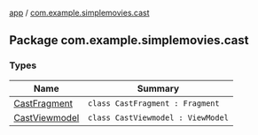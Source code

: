 [app](../index.md) / [com.example.simplemovies.cast](./index.md)

## Package com.example.simplemovies.cast

### Types

| Name | Summary |
|---|---|
| [CastFragment](-cast-fragment/index.md) | `class CastFragment : Fragment` |
| [CastViewmodel](-cast-viewmodel/index.md) | `class CastViewmodel : ViewModel` |
